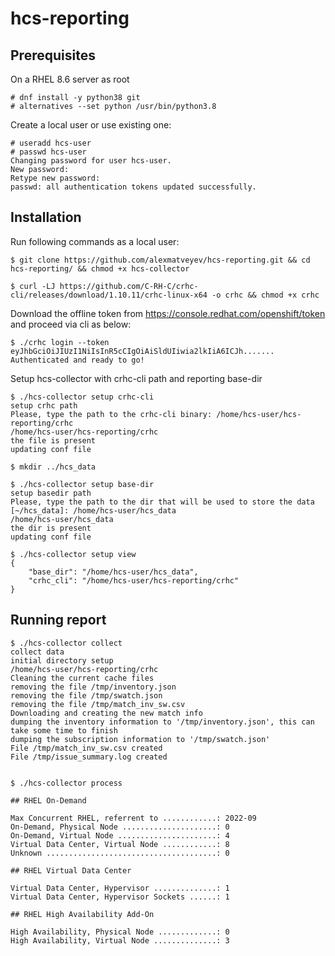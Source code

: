 # hcs-reporting

## Prerequisites

On a RHEL 8.6 server as root
    
```shell
# dnf install -y python38 git
# alternatives --set python /usr/bin/python3.8
```

Create a local user or use existing one:

```shell
# useradd hcs-user
# passwd hcs-user
Changing password for user hcs-user.
New password:
Retype new password:
passwd: all authentication tokens updated successfully.
```

## Installation

Run following commands as a local user:

```shell
$ git clone https://github.com/alexmatveyev/hcs-reporting.git && cd hcs-reporting/ && chmod +x hcs-collector

$ curl -LJ https://github.com/C-RH-C/crhc-cli/releases/download/1.10.11/crhc-linux-x64 -o crhc && chmod +x crhc
```

Download the offline token from https://console.redhat.com/openshift/token and proceed via cli as below:

```shell
$ ./crhc login --token eyJhbGciOiJIUzI1NiIsInR5cCIgOiAiSldUIiwia2lkIiA6ICJh.......
Authenticated and ready to go!
```

Setup hcs-collector with crhc-cli path and reporting base-dir

```shell
$ ./hcs-collector setup crhc-cli
setup crhc path
Please, type the path to the crhc-cli binary: /home/hcs-user/hcs-reporting/crhc
/home/hcs-user/hcs-reporting/crhc
the file is present
updating conf file

$ mkdir ../hcs_data

$ ./hcs-collector setup base-dir
setup basedir path
Please, type the path to the dir that will be used to store the data [~/hcs_data]: /home/hcs-user/hcs_data
/home/hcs-user/hcs_data
the dir is present
updating conf file

$ ./hcs-collector setup view
{
    "base_dir": "/home/hcs-user/hcs_data",
    "crhc_cli": "/home/hcs-user/hcs-reporting/crhc"
}
```

## Running report

```shell
$ ./hcs-collector collect
collect data
initial directory setup
/home/hcs-user/hcs-reporting/crhc
Cleaning the current cache files
removing the file /tmp/inventory.json
removing the file /tmp/swatch.json
removing the file /tmp/match_inv_sw.csv
Downloading and creating the new match info
dumping the inventory information to '/tmp/inventory.json', this can take some time to finish
dumping the subscription information to '/tmp/swatch.json'
File /tmp/match_inv_sw.csv created
File /tmp/issue_summary.log created


$ ./hcs-collector process

## RHEL On-Demand

Max Concurrent RHEL, referrent to ............: 2022-09
On-Demand, Physical Node .....................: 0
On-Demand, Virtual Node ......................: 4
Virtual Data Center, Virtual Node ............: 8
Unknown ......................................: 0

## RHEL Virtual Data Center

Virtual Data Center, Hypervisor ..............: 1
Virtual Data Center, Hypervisor Sockets ......: 1

## RHEL High Availability Add-On

High Availability, Physical Node .............: 0
High Availability, Virtual Node ..............: 3
```
